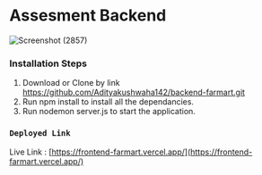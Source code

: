 # Assesment Backend

![Screenshot (2857)](https://github.com/Adityakushwaha142/frontend-farmart/assets/65178299/c4554c0a-5046-426e-a2b1-b8c51d193089)


###  Installation Steps 

1. Download or Clone by link https://github.com/Adityakushwaha142/backend-farmart.git
2. Run npm install to install all the dependancies. 
3. Run nodemon server.js to start the application. 


### `Deployed Link`

Live Link : [https://frontend-farmart.vercel.app/](https://frontend-farmart.vercel.app/)

